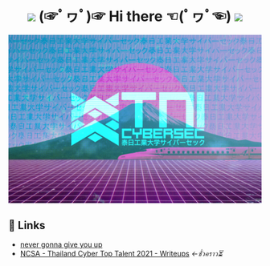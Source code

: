 <!-- ## Hi there 👋 -->
<h1 align="center">
  <img src="https://media.giphy.com/media/hvRJCLFzcasrR4ia7z/giphy.gif" width="30">
   (☞ﾟヮﾟ)☞ Hi there ☜(ﾟヮﾟ☜)
  <img src="https://media.giphy.com/media/hvRJCLFzcasrR4ia7z/giphy.gif" width="30">
</h1>

![TNI Cybersec Cover Image](https://github.com/TNI-Cybersec/tni-cybersec.github.io/blob/main/docs/img/TNI%20Cybersec%20Cover.jpg?raw=true)

## 🔗 Links
- [never gonna give you up](https://tni-cybersec.github.io/nevergonnagiveyouup.html)
- [NCSA - Thailand Cyber Top Talent 2021 - Writeups](https://github.com/karinzaa/NCSA_Senior_Write_Up) *←ชั่วคราว⏳*

<!--

**Here are some ideas to get you started:**

🙋‍♀️ A short introduction - what is your organization all about?
🌈 Contribution guidelines - how can the community get involved?
👩‍💻 Useful resources - where can the community find your docs? Is there anything else the community should know?
🍿 Fun facts - what does your team eat for breakfast?
🧙 Remember, you can do mighty things with the power of [Markdown](https://guides.github.com/features/mastering-markdown/)
-->
